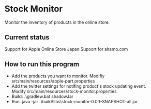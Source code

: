 # Stock Monitor
Monitor the inventory of products in the online store.

## Current status
Support for Apple Online Store Japan
Supoort for ahamo.com

## How to run this program
- Add the products you want to monitor. Modifiy src/main/resources/apple-part.properties
- Add the twitter settings for notifing product's stock updating event. Modify src/main/resources/stock-monitor.properties
- Build: .\gradlew.bat shadowJar
- Run: java -jar .\build\libs\stock-monitor-0.0.1-SNAPSHOT-all.jar
